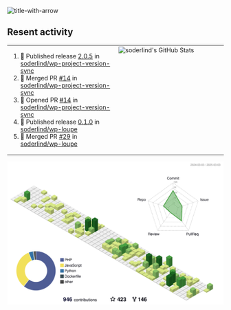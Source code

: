 
![title-with-arrow](https://github.com/soderlind/soderlind/assets/1649452/0f685042-97c3-46ba-b290-804d07f05370)



## Resent activity

<table width="100%" border="0"><tr><td width="49%">

<!--START_SECTION:activity-->
1. 🚀 Published release [2.0.5](https://github.com/soderlind/wp-project-version-sync/releases/tag/2.0.5) in [soderlind/wp-project-version-sync](https://github.com/soderlind/wp-project-version-sync)
2. 🎉 Merged PR [#14](https://github.com/soderlind/wp-project-version-sync/pull/14) in [soderlind/wp-project-version-sync](https://github.com/soderlind/wp-project-version-sync)
3. 💪 Opened PR [#14](https://github.com/soderlind/wp-project-version-sync/pull/14) in [soderlind/wp-project-version-sync](https://github.com/soderlind/wp-project-version-sync)
4. 🚀 Published release [0.1.0](https://github.com/soderlind/wp-loupe/releases/tag/0.1.0) in [soderlind/wp-loupe](https://github.com/soderlind/wp-loupe)
5. 🎉 Merged PR [#29](https://github.com/soderlind/wp-loupe/pull/29) in [soderlind/wp-loupe](https://github.com/soderlind/wp-loupe)
<!--END_SECTION:activity-->
  </td>
<td width="49%" valign="top">
     <img  alt="soderlind's GitHub Stats" src="https://awesome-github-stats.azurewebsites.net/user-stats/soderlind?cardType=octocat&theme=github&preferLogin=false&Title=FFFFFF&Border=FFFFFF" />
</td></tr></table>


![](./profile-3d-contrib/profile-green-animate.svg)


